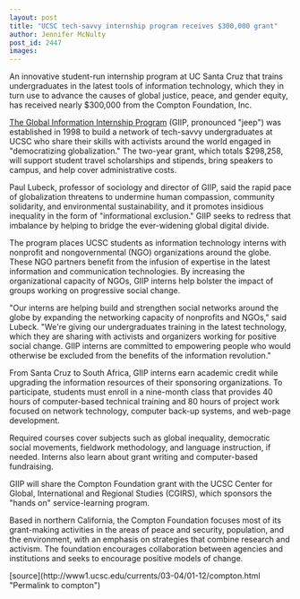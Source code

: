 ```yaml
---
layout: post
title: "UCSC tech-savvy internship program receives $300,000 grant"
author: Jennifer McNulty
post_id: 2447
images:
---
```


<p>
  An innovative student-run internship program at UC Santa Cruz that trains undergraduates in the latest tools of information technology, which they in turn use to advance the causes of global justice, peace, and gender equity, has received nearly $300,000 from the Compton Foundation, Inc.
</p>
<p>
  <a href="http://giip.ucsc.edu/">The Global Information Internship Program</a> (GIIP, pronounced "jeep") was established in 1998 to build a network of tech-savvy undergraduates at UCSC who share their skills with activists around the world engaged in "democratizing globalization." The two-year grant, which totals $298,258, will support student travel scholarships and stipends, bring speakers to campus, and help cover administrative costs.<br>
</p>
<p>
  Paul Lubeck, professor of sociology and director of GIIP, said the rapid pace of globalization threatens to undermine human compassion, community solidarity, and environmental sustainability, and it promotes insidious inequality in the form of "informational exclusion." GIIP seeks to redress that imbalance by helping to bridge the ever-widening global digital divide.<br>
</p>
<p>
  The program places UCSC students as information technology interns with nonprofit and nongovernmental (NGO) organizations around the globe. These NGO partners benefit from the infusion of expertise in the latest information and communication technologies. By increasing the organizational capacity of NGOs, GIIP interns help bolster the impact of groups working on progressive social change.<br>
</p>
<p>
  "Our interns are helping build and strengthen social networks around the globe by expanding the networking capacity of nonprofits and NGOs," said Lubeck. "We're giving our undergraduates training in the latest technology, which they are sharing with activists and organizers working for positive social change. GIIP interns are committed to empowering people who would otherwise be excluded from the benefits of the information revolution."<br>
</p>
<p>
  From Santa Cruz to South Africa, GIIP interns earn academic credit while upgrading the information resources of their sponsoring organizations. To participate, students must enroll in a nine-month class that provides 40 hours of computer-based technical training and 80 hours of project work focused on network technology, computer back-up systems, and web-page development.
</p>
<p>
  Required courses cover subjects such as global inequality, democratic social movements, fieldwork methodology, and language instruction, if needed. Interns also learn about grant writing and computer-based fundraising.<br>
</p>
<p>
  GIIP will share the Compton Foundation grant with the UCSC Center for Global, International and Regional Studies (CGIRS), which sponsors the "hands on" service-learning program.<br>
</p>
<p>
  Based in northern California, the Compton Foundation focuses most of its grant-making activities in the areas of peace and security, population, and the environment, with an emphasis on strategies that combine research and activism. The foundation encourages collaboration between agencies and institutions and seeks to encourage positive models of change.<br>
</p>
[source](http://www1.ucsc.edu/currents/03-04/01-12/compton.html "Permalink to compton")

